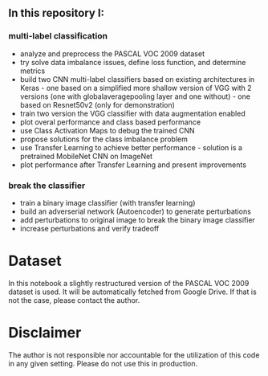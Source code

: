 ## In this repository I:
### multi-label classification
  - analyze and preprocess the PASCAL VOC 2009 dataset
  - try solve data imbalance issues, define loss function, and determine metrics 
  - build two CNN multi-label classifiers based on existing architectures in Keras
        - one based on a simplified more shallow version of VGG with 2 versions (one with globalaveragepooling layer and one without)
        - one based on Resnet50v2 (only for demonstration)
  - train two version the VGG classifier with data augmentation enabled
  - plot overal performance and class based performance
  - use Class Activation Maps to debug the trained CNN
  - propose solutions for the class imbalance problem
  - use Transfer Learning to achieve better performance
        - solution is a pretrained MobileNet CNN on ImageNet
  - plot performance after Transfer Learning and present improvements
### break the classifier
  - train a binary image classifier (with transfer learning)
  - build an adverserial network (Autoencoder) to generate perturbations
  - add perturbations to original image to break the binary image classifier
  - increase perturbations and verify tradeoff
  
# Dataset

In this notebook a slightly restructured version of the PASCAL VOC 2009 dataset is used. It will be automatically fetched from Google Drive. If that is not the case, please contact the author. 

# Disclaimer

The author is not responsible nor accountable for the utilization of this code in any given setting. Please do not use this in production. 
